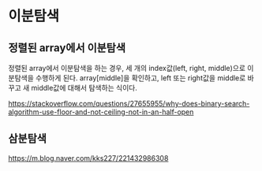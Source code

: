 # 이분탐색

## 정렬된 array에서 이분탐색

정렬된 array에서 이분탐색을 하는 경우, 세 개의 index값(left, right, middle)으로 이분탐색을 수행하게 된다. array[middle]을 확인하고, left 또는 right값을 middle로 바꾸고 새 middle값에 대해서 탐색하는 식이다.  

https://stackoverflow.com/questions/27655955/why-does-binary-search-algorithm-use-floor-and-not-ceiling-not-in-an-half-open


## 삼분탐색

https://m.blog.naver.com/kks227/221432986308